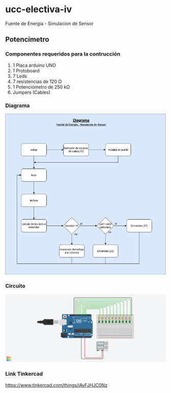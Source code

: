 # ucc-electiva-iv
Fuente de Energia - Simulacion de Sensor
## Potencimetro
### Componentes requeridos para la contrucción

1. 1 Placa arduino UNO
2. 1 Protoboard
3. 7 Leds
4. 7 resistencias de 120 Ω
5. 1 Potenciómetro de 250 kΩ
6. Jumpers (Cables)


### Diagrama

![Diagrama](../10-simuladorSensor/imgDiagramaSimuladorSensor.png)

### Circuito

![Circuito](../10-simuladorSensor/imgSimuladorSensor.png)

### Link Tinkercad

https://www.tinkercad.com/things/iAvFJHJC0Nz 
